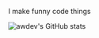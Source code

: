 I make funny code things


![awdev's GitHub stats](https://github-readme-stats.vercel.app/api?username=aaronw-dev&show_icons=true&bg_color=0f0f0f&title_color=ffffff&icon_color=a9fef7&text_color=a9fef7&border_radius=30&rank_icon=github&number_format=long&include_all_commits=true)
